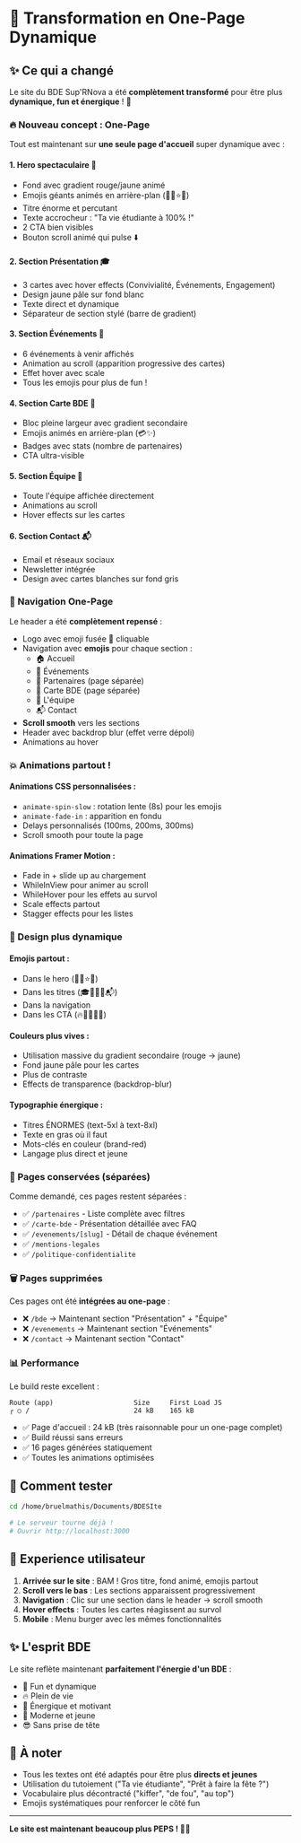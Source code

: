 # 🎉 Transformation en One-Page Dynamique

## ✨ Ce qui a changé

Le site du BDE Sup'RNova a été **complètement transformé** pour être plus **dynamique, fun et énergique** ! 🚀

### 🔥 Nouveau concept : One-Page

Tout est maintenant sur **une seule page d'accueil** super dynamique avec :

#### 1. **Hero spectaculaire** 🎊
- Fond avec gradient rouge/jaune animé
- Emojis géants animés en arrière-plan (🎉🎊⭐🔥)
- Titre énorme et percutant
- Texte accrocheur : "Ta vie étudiante à 100% !" 
- 2 CTA bien visibles
- Bouton scroll animé qui pulse ⬇️

#### 2. **Section Présentation** 🎓
- 3 cartes avec hover effects (Convivialité, Événements, Engagement)
- Design jaune pâle sur fond blanc
- Texte direct et dynamique
- Séparateur de section stylé (barre de gradient)

#### 3. **Section Événements** 🎊
- 6 événements à venir affichés
- Animation au scroll (apparition progressive des cartes)
- Effet hover avec scale
- Tous les emojis pour plus de fun !

#### 4. **Section Carte BDE** 💎
- Bloc pleine largeur avec gradient secondaire
- Emojis animés en arrière-plan (💳✨)
- Badges avec stats (nombre de partenaires)
- CTA ultra-visible

#### 5. **Section Équipe** 🌟
- Toute l'équipe affichée directement
- Animations au scroll
- Hover effects sur les cartes

#### 6. **Section Contact** 📬
- Email et réseaux sociaux
- Newsletter intégrée
- Design avec cartes blanches sur fond gris

### 🎯 Navigation One-Page

Le header a été **complètement repensé** :
- Logo avec emoji fusée 🚀 cliquable
- Navigation avec **emojis** pour chaque section :
  - 🏠 Accueil
  - 🎊 Événements
  - 🤝 Partenaires (page séparée)
  - 💎 Carte BDE (page séparée)
  - 🌟 L'équipe
  - 📬 Contact
- **Scroll smooth** vers les sections
- Header avec backdrop blur (effet verre dépoli)
- Animations au hover

### 💥 Animations partout !

#### Animations CSS personnalisées :
- `animate-spin-slow` : rotation lente (8s) pour les emojis
- `animate-fade-in` : apparition en fondu
- Delays personnalisés (100ms, 200ms, 300ms)
- Scroll smooth pour toute la page

#### Animations Framer Motion :
- Fade in + slide up au chargement
- WhileInView pour animer au scroll
- WhileHover pour les effets au survol
- Scale effects partout
- Stagger effects pour les listes

### 🎨 Design plus dynamique

#### Emojis partout :
- Dans le hero (🎉🎊⭐🔥)
- Dans les titres (🎓🎊💎🌟📬)
- Dans la navigation
- Dans les CTA (🔥💎🛒🚀👀)

#### Couleurs plus vives :
- Utilisation massive du gradient secondaire (rouge → jaune)
- Fond jaune pâle pour les cartes
- Plus de contraste
- Effects de transparence (backdrop-blur)

#### Typographie énergique :
- Titres ÉNORMES (text-5xl à text-8xl)
- Texte en gras où il faut
- Mots-clés en couleur (brand-red)
- Langage plus direct et jeune

### 📄 Pages conservées (séparées)

Comme demandé, ces pages restent séparées :
- ✅ `/partenaires` - Liste complète avec filtres
- ✅ `/carte-bde` - Présentation détaillée avec FAQ
- ✅ `/evenements/[slug]` - Détail de chaque événement
- ✅ `/mentions-legales` 
- ✅ `/politique-confidentialite`

### 🗑️ Pages supprimées

Ces pages ont été **intégrées au one-page** :
- ❌ `/bde` → Maintenant section "Présentation" + "Équipe"
- ❌ `/evenements` → Maintenant section "Événements" 
- ❌ `/contact` → Maintenant section "Contact"

### 📊 Performance

Le build reste excellent :
```
Route (app)                    Size     First Load JS
┌ ○ /                          24 kB    165 kB
```

- ✅ Page d'accueil : 24 kB (très raisonnable pour un one-page complet)
- ✅ Build réussi sans erreurs
- ✅ 16 pages générées statiquement
- ✅ Toutes les animations optimisées

## 🚀 Comment tester

```bash
cd /home/bruelmathis/Documents/BDESIte

# Le serveur tourne déjà !
# Ouvrir http://localhost:3000
```

## 🎯 Experience utilisateur

1. **Arrivée sur le site** : BAM ! Gros titre, fond animé, emojis partout
2. **Scroll vers le bas** : Les sections apparaissent progressivement
3. **Navigation** : Clic sur une section dans le header → scroll smooth
4. **Hover effects** : Toutes les cartes réagissent au survol
5. **Mobile** : Menu burger avec les mêmes fonctionnalités

## ✨ L'esprit BDE

Le site reflète maintenant **parfaitement l'énergie d'un BDE** :
- 🎉 Fun et dynamique
- 🔥 Plein de vie
- 💪 Énergique et motivant
- 🚀 Moderne et jeune
- 😎 Sans prise de tête

## 📝 À noter

- Tous les textes ont été adaptés pour être plus **directs et jeunes**
- Utilisation du tutoiement ("Ta vie étudiante", "Prêt à faire la fête ?")
- Vocabulaire plus décontracté ("kiffer", "de fou", "au top")
- Emojis systématiques pour renforcer le côté fun

---

**Le site est maintenant beaucoup plus PEPS ! 🎊🔥**

